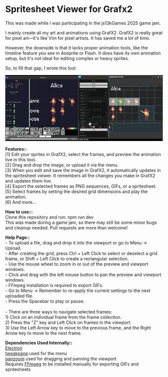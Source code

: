 # Spritesheet Viewer for Grafx2

This was made while I was participating in the js13kGames 2025 game jam.

I mainly create all my art and animations using GrafX2. GrafX2 is really great for pixel art—it's like Vim for pixel artists. It has saved me a lot of time.

However, the downside is that it lacks proper animation tools, like the timeline feature you see in Aseprite or Flash. It does have its own animation setup, but it's not ideal for editing complex or heavy sprites.

So, to fill that gap, I wrote this tool.

<img src="sample/sample_vid.gif">

**Features::**
<br>[1] Edit your sprites in GrafX2, select the frames, and preview the animation live in this tool.
<br>[2] Drag and drop the image, or upload it via the menu.
<br>[3] When you edit and save the image in GrafX2, it automatically updates in the spritesheet viewer. It remembers all the changes you make in GrafX2 and updates them live.
<br>[4] Export the selected frames as PNG sequences, GIFs, or a spritesheet.
<br>[5] Select frames by setting the desired grid dimensions and play the animation.
<br>[6] And more...

**How to use::**:
<br> Clone this repository and run: npm run dev
<br> This was made during a game jam, so there may still be some minor bugs and cleanup needed. Pull requests are more than welcome!

**Help Page::**
<br> - To upload a file, drag and drop it into the viewport or go to Menu → Upload.
<br> - After creating the grid, press Ctrl + Left Click to select or deselect a grid frame, or Shift + Left Click to create a rectangular selection.
<br> - Use the mouse wheel to zoom in or out of the preview and viewport windows. 
<br> - Click and drag with the left mouse button to pan the preview and viewport windows.
<br> - FFmpeg installation is required to export GIFs.
<br> - Go to Menu → Remember to re-apply the current settings to the next uploaded file.
<br> - Press the Spacebar to play or pause.
<br>
<br> - There are three ways to navigate selected frames:
<br> 1) Click on an individual frame from the frame collection.
<br> 2) Press the "Z" key and Left Click on frames in the viewport.
<br> 3) Use the Left Arrow key to move to the previous frame, and the Right Arrow key to move to the next frame.

**Dependencies Used Internally::**
<br> [Electron](https://github.com/electron/electron)
<br> [tweakpane](https://github.com/cocopon/tweakpane) used for the menu 
<br> [panzoom](https://github.com/timmywil/panzoom) used for dragging and panning the viewport
<br> Requires [FFmpeg](https://github.com/FFmpeg/FFmpeg) to be installed manually for exporting GIFs and spritesheets

